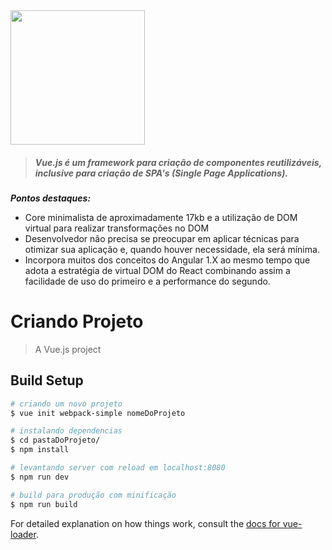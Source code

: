 <img src="https://vuejs.org/images/logo.png" width="215" height="215">

> ##### Vue.js é um framework para criação de componentes reutilizáveis, inclusive para criação de SPA's (Single Page Applications).

_**Pontos destaques:**_

* Core minimalista de aproximadamente 17kb e a utilização de DOM virtual para realizar transformações no DOM
* Desenvolvedor não precisa se preocupar em aplicar técnicas para otimizar sua aplicação e, quando houver necessidade, ela será mínima.
* Incorpora muitos dos conceitos do Angular 1.X ao mesmo tempo que adota a estratégia de virtual DOM do React combinando assim a facilidade de uso do primeiro e a performance do segundo.

# Criando Projeto

> A Vue.js project

## Build Setup

``` bash
# criando um novo projeto
$ vue init webpack-simple nomeDoProjeto

# instalando dependencias
$ cd pastaDoProjeto/
$ npm install

# levantando server com reload em localhost:8080
$ npm run dev

# build para produção com minificação
$ npm run build
```

For detailed explanation on how things work, consult the [docs for vue-loader](http://vuejs.github.io/vue-loader).
